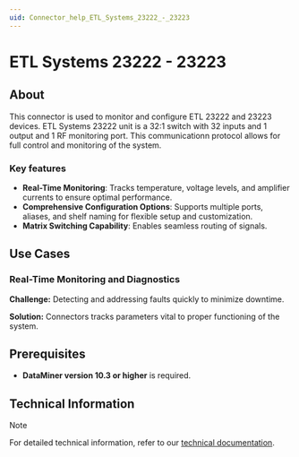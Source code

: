 ```yaml
---
uid: Connector_help_ETL_Systems_23222_-_23223
---
```


# ETL Systems 23222 - 23223

## About

This connector is used to monitor and configure ETL 23222 and 23223 devices.
ETL Systems 23222 unit is a 32:1 switch with 32 inputs and 1 output and 1 RF monitoring port.
This communicationn protocol allows for full control and monitoring of the system.


### Key features

- **Real-Time Monitoring**: Tracks temperature, voltage levels, and amplifier currents to ensure optimal performance.
- **Comprehensive Configuration Options**: Supports multiple ports, aliases, and shelf naming for flexible setup and customization.
- **Matrix Switching Capability**: Enables seamless routing of signals.

## Use Cases

### Real-Time Monitoring and Diagnostics

**Challenge:** Detecting and addressing faults quickly to minimize downtime.

**Solution:** Connectors tracks parameters vital to proper functioning of the system.

## Prerequisites

- **DataMiner version 10.3 or higher** is required.

## Technical Information

> [!NOTE]
> For detailed technical information, refer to our [technical documentation](xref:Connector_help_ETL_Systems_23222_-_23223_Technical).